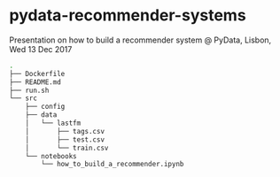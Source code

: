 # pydata-recommender-systems

Presentation on how to build a recommender system @ PyData, Lisbon, Wed 13 Dec 2017

```bash
.
├── Dockerfile
├── README.md
├── run.sh
└── src
    ├── config
    ├── data
    │   └── lastfm
    │       ├── tags.csv
    │       ├── test.csv
    │       └── train.csv
    └── notebooks
        └── how_to_build_a_recommender.ipynb
```
